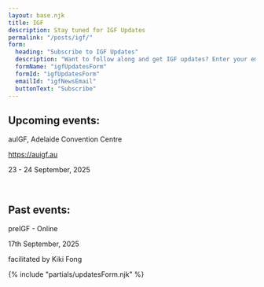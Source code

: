 ```yaml
---
layout: base.njk
title: IGF
description: Stay tuned for IGF Updates
permalink: "/posts/igf/"
form:
  heading: "Subscribe to IGF Updates"
  description: "Want to follow along and get IGF updates? Enter your email below, and you will be notified of developments"
  formName: "igfUpdatesForm"
  formId: "igfUpdatesForm"
  emailId: "igfNewsEmail"
  buttonText: "Subscribe"
---
```



## Upcoming events:

auIGF, Adelaide Convention Centre

<https://auigf.au>

23 - 24 September, 2025

<br>

## Past events:

preIGF - Online

17th September, 2025

facilitated by Kiki Fong


{% include "partials/updatesForm.njk" %}
